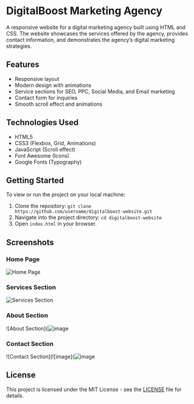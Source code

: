 # DigitalBoost Marketing Agency

A responsive website for a digital marketing agency built using HTML and CSS. The website showcases the services offered by the agency, provides contact information, and demonstrates the agency’s digital marketing strategies.

## Features
- Responsive layout
- Modern design with animations
- Service sections for SEO, PPC, Social Media, and Email marketing
- Contact form for inquiries
- Smooth scroll effect and animations

## Technologies Used
- HTML5
- CSS3 (Flexbox, Grid, Animations)
- JavaScript (Scroll effect)
- Font Awesome (Icons)
- Google Fonts (Typography)

## Getting Started
To view or run the project on your local machine:
1. Clone the repository: `git clone https://github.com/username/digitalboost-website.git`
2. Navigate into the project directory: `cd digitalboost-website`
3. Open `index.html` in your browser.

## Screenshots
### Home Page
![Home Page](![image](https://github.com/user-attachments/assets/0a948f18-6618-4d11-8ff6-89048f99f601)
)
### Services Section
![Services Section](![image](https://github.com/user-attachments/assets/f2ccdadd-fff9-4da6-bbd8-4af929d0c93d)
)
### About Section
![About Section](![image](![image](https://github.com/user-attachments/assets/d62d18f7-4448-475f-ab86-0c40e390fb9d)
)
### Contact Section
![Contact Section](![image](![image](![image](https://github.com/user-attachments/assets/3547344a-01d6-4031-86ff-f9ca7cde6a37)
)
## License
This project is licensed under the MIT License - see the [LICENSE](LICENSE) file for details.
